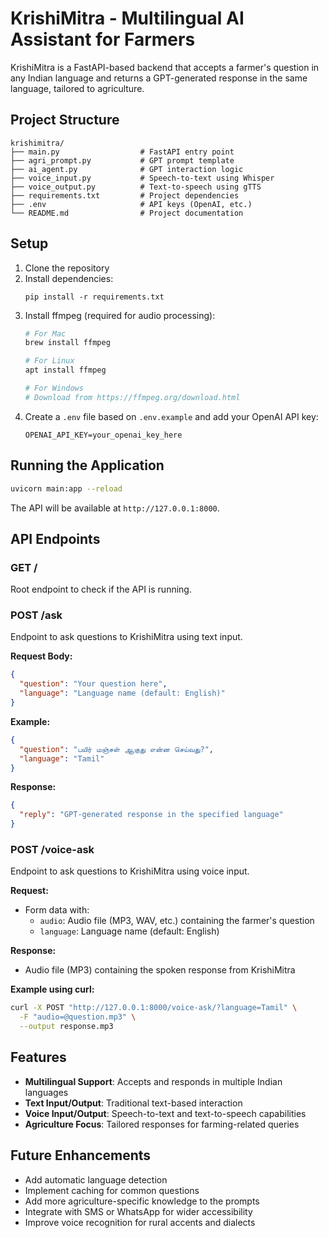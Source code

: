 # KrishiMitra - Multilingual AI Assistant for Farmers

KrishiMitra is a FastAPI-based backend that accepts a farmer's question in any Indian language and returns a GPT-generated response in the same language, tailored to agriculture.

## Project Structure

```
krishimitra/
├── main.py                  # FastAPI entry point
├── agri_prompt.py           # GPT prompt template
├── ai_agent.py              # GPT interaction logic
├── voice_input.py           # Speech-to-text using Whisper
├── voice_output.py          # Text-to-speech using gTTS
├── requirements.txt         # Project dependencies
├── .env                     # API keys (OpenAI, etc.)
└── README.md                # Project documentation
```

## Setup

1. Clone the repository
2. Install dependencies:
   ```
   pip install -r requirements.txt
   ```
3. Install ffmpeg (required for audio processing):
   ```bash
   # For Mac
   brew install ffmpeg

   # For Linux
   apt install ffmpeg

   # For Windows
   # Download from https://ffmpeg.org/download.html
   ```
4. Create a `.env` file based on `.env.example` and add your OpenAI API key:
   ```
   OPENAI_API_KEY=your_openai_key_here
   ```

## Running the Application

```bash
uvicorn main:app --reload
```

The API will be available at `http://127.0.0.1:8000`.

## API Endpoints

### GET /
Root endpoint to check if the API is running.

### POST /ask
Endpoint to ask questions to KrishiMitra using text input.

**Request Body:**
```json
{
  "question": "Your question here",
  "language": "Language name (default: English)"
}
```

**Example:**
```json
{
  "question": "பயிர் மஞ்சள் ஆகுது என்ன செய்வது?",
  "language": "Tamil"
}
```

**Response:**
```json
{
  "reply": "GPT-generated response in the specified language"
}
```

### POST /voice-ask
Endpoint to ask questions to KrishiMitra using voice input.

**Request:**
- Form data with:
  - `audio`: Audio file (MP3, WAV, etc.) containing the farmer's question
  - `language`: Language name (default: English)

**Response:**
- Audio file (MP3) containing the spoken response from KrishiMitra

**Example using curl:**
```bash
curl -X POST "http://127.0.0.1:8000/voice-ask/?language=Tamil" \
  -F "audio=@question.mp3" \
  --output response.mp3
```

## Features

- **Multilingual Support**: Accepts and responds in multiple Indian languages
- **Text Input/Output**: Traditional text-based interaction
- **Voice Input/Output**: Speech-to-text and text-to-speech capabilities
- **Agriculture Focus**: Tailored responses for farming-related queries

## Future Enhancements

- Add automatic language detection
- Implement caching for common questions
- Add more agriculture-specific knowledge to the prompts
- Integrate with SMS or WhatsApp for wider accessibility
- Improve voice recognition for rural accents and dialects

